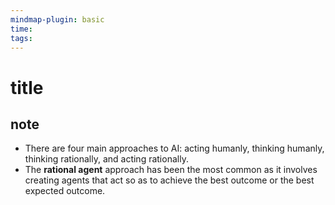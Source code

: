 ```yaml
---
mindmap-plugin: basic
time: 
tags:
---
```

# title
## note
- There are four main approaches to AI: acting humanly, thinking humanly, thinking rationally, and acting rationally.
- The **rational agent** approach has been the most common as it involves creating agents that act so as to achieve the best outcome or the best expected outcome.